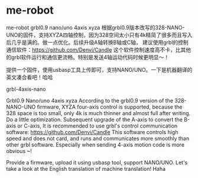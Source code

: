 # me-robot
me-robot
grbl0.9 nano/uno 4axis xyza 根据grbl0.9版本改写的328-NANO-UNO的固件，支持XYZA四轴控制，因为328空间太小只有4k精简了很多而且写入后几乎是满的。做一点优化。后续升级A轴转换B轴或C轴， 建议使用grbl的控制通信软件：https://github.com/Denvi/Candle 这个软件控制速度高不卡，比其他的grbl软件运行和通信更流畅。特别是发送4轴运动代码时候更明显～！

提供一个固件，使用usbasp工具上传即可，支持NANO/UNO。一下是机器翻译的英文凑合看吧！哈哈

grbl-4axis-nano

Grbl0.9 Nano/uno 4axis xyza According to the grbl0.9 version of the 328-NANO-UNO firmware, XYZA four-axis control is supported, because the 328 space is too small, only 4k is much thinner and almost full after writing. Do a little optimization. Subsequent upgrade of the A-axis to convert the B-axis or C-axis, It is recommended to use grbl's control communication software: https://github.com/Denvi/Candle This software controls high speed and does not card, and runs and communicates more smoothly than other grbl software. Especially when sending 4-axis motion code is more obvious ~!

Provide a firmware, upload it using usbasp tool, support NANO/UNO. Let's take a look at the English translation of machine translation! Haha
